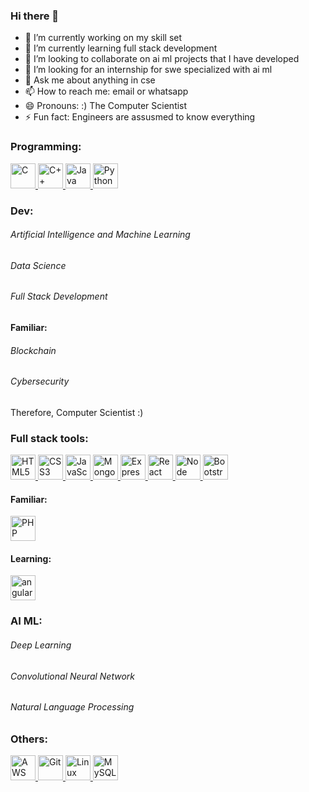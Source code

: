### Hi there 👋

<!--
**himanshu-hg-github/himanshu-hg-github** is a ✨ _special_ ✨ repository because its `README.md` (this file) appears on your GitHub profile.

Here are some ideas to get you started:-->

- 🔭 I’m currently working on my skill set
- 🌱 I’m currently learning full stack development
- 👯 I’m looking to collaborate on ai ml projects that I have developed
- 🤔 I’m looking for an internship for swe specialized with ai ml
- 💬 Ask me about anything in cse
- 📫 How to reach me: email or whatsapp
- 😄 Pronouns: :) The Computer Scientist
- ⚡ Fun fact: Engineers are assusmed to know everything

<h3 align="left">Programming:</h3>
<p align="left">
  <a href="https://www.cprogramming.com/" target="_blank"> <img src="https://upload.wikimedia.org/wikipedia/commons/thumb/1/18/C_Programming_Language.svg/926px-C_Programming_Language.svg.png" alt="C" width="40" height="40"/> </a>
  <a href="https://www.w3schools.com/cpp/" target="_blank"> <img src="https://education.oracle.com/file/general/p-80-java.png" alt="C++" width="40" height="40"/> </a>
  <a href="#" target="_blank"> <img src="https://education.oracle.com/file/general/p-80-java.png" alt="Java" width="40" height="40"/> </a>
  <a href="#" target="_blank"> <img src="https://upload.wikimedia.org/wikipedia/commons/thumb/c/c3/Python-logo-notext.svg/640px-Python-logo-notext.svg.png" alt="Python" width="40" height="40"/> </a>
</p>

<h3 align="left">Dev:</h3>
<p align="left">
    <h6>Artificial Intelligence and Machine Learning</h6>
    <h6>Data Science</h6>
    <h6>Full Stack Development</h6>
    <h4>Familiar:</h4>
    <h6>Blockchain</h6>
    <h6>Cybersecurity</h6>
    <text>Therefore, Computer Scientist :)</text>
</p>

<h3 align="left">Full stack tools:</h3>
<p align="left">
  <a href="https://www.w3.org/html/" target="_blank"> <img src="https://static-00.iconduck.com/assets.00/html-5-icon-726x1024-evem6gg5.png" alt="HTML5" width="40" height="40"/> </a>
  <a href="https://www.w3schools.com/css/" target="_blank"> <img src="https://upload.wikimedia.org/wikipedia/commons/thumb/d/d5/CSS3_logo_and_wordmark.svg/1200px-CSS3_logo_and_wordmark.svg.png" alt="CSS3" width="40" height="40"/> </a>
  <a href="https://developer.mozilla.org/en-US/docs/Web/JavaScript" target="_blank"> <img src="https://upload.wikimedia.org/wikipedia/commons/6/6a/JavaScript-logo.png" alt="JavaScript" width="40" height="40"/> </a>
  <a href="https://www.mongodb.com/" target="_blank"> <img src="https://miro.medium.com/v2/resize:fit:512/1*doAg1_fMQKWFoub-6gwUiQ.png" alt="MongoDB" width="40" height="40"/> </a>
  <a href="https://expressjs.com/" target="_blank"> <img src="https://upload.wikimedia.org/wikipedia/commons/6/64/Expressjs.png" alt="Express" width="40" height="40"/> </a>
  <a href="https://reactjs.org/" target="_blank"> <img src="https://upload.wikimedia.org/wikipedia/commons/thumb/3/30/React_Logo_SVG.svg/1200px-React_Logo_SVG.svg.png" alt="React" width="40" height="40"/> </a>
  <a href="https://nodejs.org/" target="_blank"> <img src="https://miro.medium.com/v2/resize:fit:800/1*bc9pmTiyKR0WNPka2w3e0Q.png" alt="Node" width="40" height="40"/> </a>
  <a href="https://getbootstrap.com/" target="_blank"> <img src="https://getbootstrap.com/docs/5.3/assets/brand/bootstrap-logo-shadow.png" alt="Bootstrap" width="40" height="40"/> </a>
  
  <br>
  <h4>Familiar:</h4>
  <a href="https://www.php.net/" target="_blank"> <img src="https://upload.wikimedia.org/wikipedia/commons/thumb/2/27/PHP-logo.svg/1200px-PHP-logo.svg.png" alt="PHP" width="40" height="40"/> </a>

  <br>
  <h4>Learning:</h4>
  <a href="https://angular.io" target="_blank"> <img src="https://miro.medium.com/v2/resize:fit:588/1*15CYVZdpsxir8KLdxEZytg.png" alt="angularjs" width="40" height="40"/> </a>
</p>

<h3 align="left">AI ML:</h3>
<p align="left">
    <h6>Deep Learning</h6>
    <h6>Convolutional Neural Network</h6>
    <h6>Natural Language Processing</h6>
</p>

<h3 align="left">Others:</h3>
<p align="left"> 
  <a href="https://aws.amazon.com" target="_blank">       <img src="https://upload.wikimedia.org/wikipedia/commons/thumb/9/93/Amazon_Web_Services_Logo.svg/1200px-Amazon_Web_Services_Logo.svg.png" alt="AWS" width="40" height="40"/> </a> 
  <a href="https://git-scm.com/" target="_blank">         <img src="https://upload.wikimedia.org/wikipedia/commons/thumb/3/3f/Git_icon.svg/2048px-Git_icon.svg.png" alt="Git" width="40" height="40"/> </a> 
  <a href="https://www.linux.org/" target="_blank">       <img src="https://upload.wikimedia.org/wikipedia/commons/thumb/3/35/Tux.svg/1200px-Tux.svg.png" alt="Linux" width="40" height="40"/> </a> 
  <a href="https://www.mysql.com/" target="_blank">       <img src="https://assets-global.website-files.com/632d8bdfaa198525e29dd55e/641c1b4e02e8cc2d3f9b010f_mysql-database-web-development-computer-software-dolphin-3f2ef1a6723e0e7faa8ac845294f02a3.png" alt="MySQL" width="40" height="40"/> </a> 
</p>